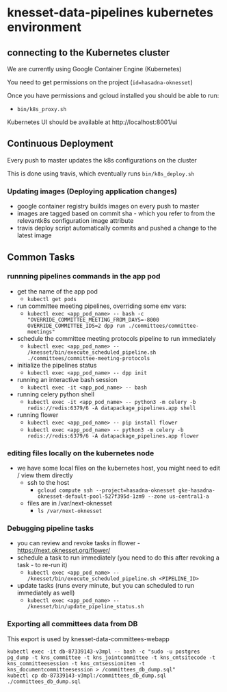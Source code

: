 # knesset-data-pipelines kubernetes environment

## connecting to the Kubernetes cluster

We are currently using Google Container Engine (Kubernetes)

You need to get permissions on the project (`id=hasadna-oknesset`)

Once you have permissions and gcloud installed you should be able to run:
* `bin/k8s_proxy.sh`

Kubernetes UI should be available at http://localhost:8001/ui

## Continuous Deployment

Every push to master updates the k8s configurations on the cluster

This is done using travis, which eventually runs `bin/k8s_deploy.sh`

### Updating images (Deploying application changes)

* google container registry builds images on every push to master
* images are tagged based on commit sha - which you refer to from the relevantk8s configuration image attribute
* travis deploy script automatically commits and pushed a change to the latest image

## Common Tasks

### runnning pipelines commands in the app pod

* get the name of the app pod
  * `kubectl get pods`
* run committee meeting pipelines, overriding some env vars:
  * `kubectl exec <app_pod_name> -- bash -c "OVERRIDE_COMMITTEE_MEETING_FROM_DAYS=-8000 OVERRIDE_COMMITTEE_IDS=2 dpp run ./committees/committee-meetings"`
* schedule the committee meeting protocols pipeline to run immediately
  * `kubectl exec <app_pod_name> -- /knesset/bin/execute_scheduled_pipeline.sh ./committees/committee-meeting-protocols`
* initialize the pipelines status
  * `kubectl exec <app_pod_name> -- dpp init`
* running an interactive bash session
  * `kubectl exec -it <app_pod_name> -- bash`
* running celery python shell
  * `kubectl exec -it <app_pod_name> -- python3 -m celery -b redis://redis:6379/6 -A datapackage_pipelines.app shell`
* running flower
  * `kubectl exec <app_pod_name> -- pip install flower`
  * `kubectl exec <app_pod_name> -- python3 -m celery -b redis://redis:6379/6 -A datapackage_pipelines.app flower`

### editing files locally on the kubernetes node

* we have some local files on the kubernetes host, you might need to edit / view them directly
  * ssh to the host
    * `gcloud compute ssh --project=hasadna-oknesset gke-hasadna-oknesset-default-pool-527f395d-1zm9 --zone us-central1-a`
  * files are in /var/next-oknesset
    * `ls /var/next-oknesset`

### Debugging pipeline tasks

* you can review and revoke tasks in flower - https://next.oknesset.org/flower/
* schedule a task to run immediately (you need to do this after revoking a task - to re-run it)
  * `kubectl exec <app_pod_name> -- /knesset/bin/execute_scheduled_pipeline.sh <PIPELINE_ID>`
* update tasks (runs every minute, but you can scheduled to run immediately as well)
  * `kubectl exec <app_pod_name> -- /knesset/bin/update_pipeline_status.sh`

### Exporting all committees data from DB

This export is used by knesset-data-committees-webapp

```
kubectl exec -it db-87339143-v3mpl -- bash -c "sudo -u postgres pg_dump -t kns_committee -t kns_jointcommittee -t kns_cmtsitecode -t kns_committeesession -t kns_cmtsessionitem -t kns_documentcommitteesession > /committees_db_dump.sql"
kubectl cp db-87339143-v3mpl:/committees_db_dump.sql ./committees_db_dump.sql
```
